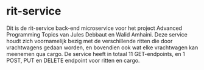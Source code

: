 ﻿# rit-service
Dit is de rit-service back-end microservice voor het project Advanced Programming Topics van Jules Debbaut en Walid Amhaini. Deze service houdt zich voornamelijk bezig met de verschillende ritten die door vrachtwagens gedaan worden, en bovendien ook wat elke vrachtwagen kan meenemen qua cargo.
De service heeft in totaal 11 GET-endpoints, en 1 POST, PUT en DELETE endpoint voor ritten en cargo.
